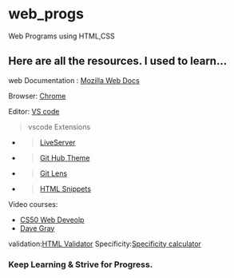 # web_progs
Web Programs using HTML,CSS

## Here are all the resources. I used to learn...
web Documentation : [Mozilla Web Docs](https://developer.mozilla.org/en-US/)

Browser: [Chrome](https://www.google.com/intl/en_in/chrome/)

Editor: [VS code](https://code.visualstudio.com/)
 >vscode Extensions
 - >[LiveServer](https://marketplace.visualstudio.com/items?itemName=ritwickdey.LiveServer)
 - >[Git Hub Theme](https://marketplace.visualstudio.com/items?itemName=GitHub.github-vscode-theme)
 - >[Git Lens](https://marketplace.visualstudio.com/items?itemName=eamodio.gitlens)
 - >[HTML Snippets](https://marketplace.visualstudio.com/items?itemName=geyao.html-snippets)

Video courses:
- [CS50 Web Deveolp](https://cs50.harvard.edu/web/2020/)
- [Dave Gray](https://www.youtube.com/c/DaveGrayTeachesCode)

validation:[HTML Validator](https://validator.w3.org/nu/)
Specificity:[Specificity calculator](https://specificity.keegan.st/)

###  Keep Learning & Strive for Progress.


